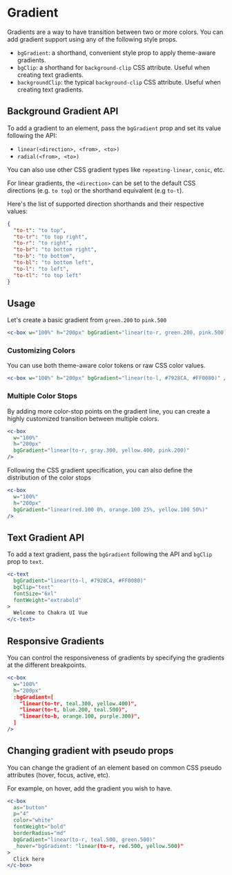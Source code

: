 # Gradient

Gradients are a way to have transition between two or more colors. You can add
gradient support using any of the following style props.

- `bgGradient`: a shorthand, convenient style prop to apply theme-aware
  gradients.
- `bgClip`: a shorthand for `background-clip` CSS attribute. Useful when
  creating text gradients.
- `backgroundClip`: the typical `background-clip` CSS attribute. Useful when
  creating text gradients.

## Background Gradient API

To add a gradient to an element, pass the `bgGradient` prop and set its value
following the API:

- `linear(<direction>, <from>, <to>)`
- `radial(<from>, <to>)`

You can also use other CSS gradient types like `repeating-linear`, `conic`, etc.

For linear gradients, the `<direction>` can be set to the default CSS directions
(e.g. `to top`) or the shorthand equivalent (e.g `to-t`).

Here's the list of supported direction shorthands and their respective values:

```json
{
  "to-t": "to top",
  "to-tr": "to top right",
  "to-r": "to right",
  "to-br": "to bottom right",
  "to-b": "to bottom",
  "to-bl": "to bottom left",
  "to-l": "to left",
  "to-tl": "to top left"
}
```

## Usage

Let's create a basic gradient from `green.200` to `pink.500`

```jsx
<c-box w="100%" h="200px" bgGradient="linear(to-r, green.200, pink.500)" />
```

### Customizing Colors

You can use both theme-aware color tokens or raw CSS color values.

```jsx
<c-box w="100%" h="200px" bgGradient="linear(to-l, #7928CA, #FF0080)" />
```

### Multiple Color Stops

By adding more color-stop points on the gradient line, you can create a highly
customized transition between multiple colors.

```jsx
<c-box
  w="100%"
  h="200px"
  bgGradient="linear(to-r, gray.300, yellow.400, pink.200)"
/>
```

Following the CSS gradient specification, you can also define the distribution
of the color stops

```jsx
<c-box
  w="100%"
  h="200px"
  bgGradient="linear(red.100 0%, orange.100 25%, yellow.100 50%)"
/>
```

## Text Gradient API

To add a text gradient, pass the `bgGradient` following the API and `bgClip`
prop to `text`.

```jsx
<c-text
  bgGradient="linear(to-l, #7928CA, #FF0080)"
  bgClip="text"
  fontSize="6xl"
  fontWeight="extrabold"
>
  Welcome to Chakra UI Vue
</c-text>
```

## Responsive Gradients

You can control the responsiveness of gradients by specifying the gradients at
the different breakpoints.

```jsx
<c-box
  w="100%"
  h="200px"
  :bgGradient=[
    "linear(to-tr, teal.300, yellow.400)",
    "linear(to-t, blue.200, teal.500)",
    "linear(to-b, orange.100, purple.300)",
  ]
/>
```

## Changing gradient with pseudo props

You can change the gradient of an element based on common CSS pseudo attributes
(hover, focus, active, etc).

For example, on hover, add the gradient you wish to have.

```jsx
<c-box
  as="button"
  p="4"
  color="white"
  fontWeight="bold"
  borderRadius="md"
  bgGradient="linear(to-r, teal.500, green.500)"
  _hover="bgGradient: "linear(to-r, red.500, yellow.500)"
>
  Click here
</c-box>
```
